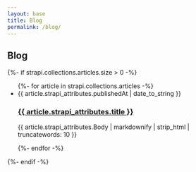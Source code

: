 ```yaml
---
layout: base
title: Blog
permalink: /blog/
---
```


<h2>Blog</h2>

{%- if strapi.collections.articles.size > 0 -%}
<ul class="article-list">
    {%- for article in strapi.collections.articles -%}
    <li>
        <span class="article-meta">{{ article.strapi_attributes.publishedAt | date_to_string }}</span>
        <h3>
            <a class="article-link" href="/article{{ article.strapi_attributes.slug | relative_url }}">
                {{ article.strapi_attributes.title }}
            </a>
        </h3>
        <!-- Display an excerpt of the article -->
        <p>{{ article.strapi_attributes.Body | markdownify | strip_html | truncatewords: 10 }}</p>
    </li>
    {%- endfor -%}
</ul>
{%- endif -%}
